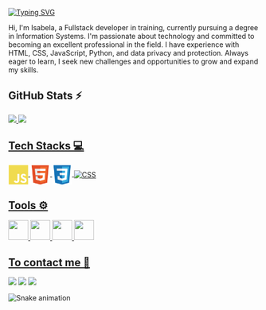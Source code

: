 
[![Typing SVG](https://readme-typing-svg.herokuapp.com?font=Fira+Code&pause=1000&color=8B3CF0&width=435&lines=Hello+everyone%2C)](https://git.io/typing-svg)

Hi, I'm Isabela, a Fullstack developer in training, currently pursuing a degree in Information Systems. I'm passionate about technology and committed to becoming an excellent professional in the field. I have experience with HTML, CSS, JavaScript, Python, and data privacy and protection. Always eager to learn, I seek new challenges and opportunities to grow and expand my skills.

<h2>GitHub Stats ⚡ </h2>
 <div>
   <a href="https://github.com/isabela-mnz">
   <img height="180em" src="https://github-readme-stats.vercel.app/api?username=isabela-mnz&theme=midnight-purple&show_icons=true"/>
   <img height="180em" src="https://github-readme-stats.vercel.app/api/top-langs/?username=isabela-mnz&layout=compact&langs_count=7&theme=midnight-purple"/>
</div>

<h2>Tech Stacks 💻 </h2>
<div style="display: inline_block">
  <img align="center" alt="Js" height="40" width="40" src="https://raw.githubusercontent.com/devicons/devicon/master/icons/javascript/javascript-plain.svg">
  <img align="center" alt="HTML" height="40" width="40" src="https://raw.githubusercontent.com/devicons/devicon/master/icons/html5/html5-original.svg">
  <img align="center" alt="CSS" height="40" width="40" src="https://raw.githubusercontent.com/devicons/devicon/master/icons/css3/css3-original.svg">
  <img align="center" alt="CSS" height="40" width="40" src="https://cdn.simpleicons.org/python/3776AB"/>
 
 <h2>Tools ⚙ </h2>
  <p>
    <img height= "40" width="40" src="https://cdn.jsdelivr.net/gh/devicons/devicon@latest/icons/vscode/vscode-original.svg" />
    <img height="40" width="40" src="https://cdn.simpleicons.org/vercel/000000"/>
    <img height="40" width="40" src="https://cdn.simpleicons.org/git/ff9000"/>
    <img height="40" width="40" src="https://cdn.jsdelivr.net/gh/devicons/devicon@latest/icons/figma/figma-original.svg" />
  </p>
 </div>
 
 <h2>To contact me 📮 </h2>
 <div> 
<a href="https://www.linkedin.com/in/isabela-menezes-dev/" target="_blank"><img src="https://img.shields.io/badge/-LinkedIn-%230077B5?style=for-the-badge&logo=linkedin&logoColor=white" target="_blank"></a>
<a href = "mailto:isabelamenezes843@gmail.com"><img src="https://img.shields.io/badge/Gmail-D14836?style=for-the-badge&logo=gmail&logoColor=white" target="_blank"></a>
<a href="https://www.duolingo.com/profile/Aleb_vzx" target="_blank"><img src="https://img.shields.io/badge/Duolingo-58CC02?style=for-the-badge&logo=duolingo&logoColor=white"></a>

<br> 

![Snake animation](https://github.com/seu-usuário-aqui/seu-usuário-aqui/blob/output/github-contribution-grid-snake.svg)

